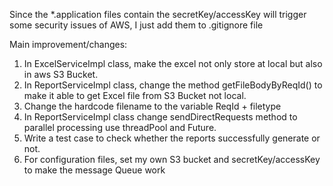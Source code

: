 Since the *.application files contain the secretKey/accessKey will trigger some security issues of AWS, I just add them to .gitignore file


Main improvement/changes:
1.  In ExcelServiceImpl class, make the excel not only store at local but also in aws S3 Bucket.
2.	In ReportServiceImpl class, change the method getFileBodyByReqId() to make it able to get Excel file from S3 Bucket not local.
3.	Change the hardcode filename to the variable ReqId + filetype
4.	In ReportServiceImpl class change sendDirectRequests method to parallel processing use threadPool and Future.
5.	Write a test case to check whether the reports successfully generate or not.
6.	For configuration files, set my own S3 bucket and secretKey/accessKey to make the message Queue work
